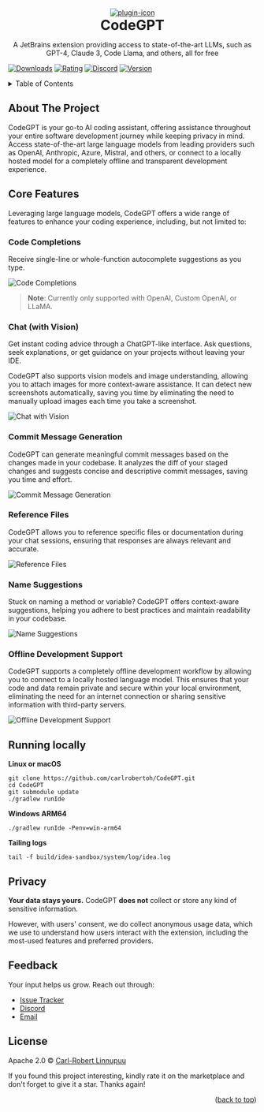 <a name="readme-top"></a>

<br />
<div align="center">
  <a href="https://github.com/carlrobertoh/CodeGPT">
    <img alt="plugin-icon" src="https://github.com/carlrobertoh/CodeGPT-docs/blob/main/images/icon.png?raw=true">
  </a>
  <h1 style="margin: 0;" align="center">CodeGPT</h1>
  <p>
    A JetBrains extension providing access to state-of-the-art LLMs, such as GPT-4, Claude 3, Code Llama, and others, all for free
  </p>
</div>

[![Downloads][downloads-shield]][plugin-repo]
[![Rating][rating-shield]][plugin-repo]
[![Discord][discord-shield]][invite-link]
[![Version][version-shield]][plugin-repo]

<!-- TABLE OF CONTENTS -->
<details>
  <summary>Table of Contents</summary>
  <ol>
    <li><a href="#about-the-project">About The Project</a></li>
    <li><a href="#quick-start-guide">Quick Start Guide</a></li>
    <li>
      <a href="#getting-started">Getting Started</a>
      <ul>
        <li><a href="#prerequisites">Prerequisites</a></li>
        <li><a href="#installation">Installation</a></li>
        <li><a href="#api-key-configuration">API Key Configuration</a></li>
      </ul>
    </li>
    <li><a href="#features">Features</a></li>
    <li><a href="#roadmap">Roadmap</a></li>
    <li><a href="#license">License</a></li>
  </ol>
</details>

## About The Project

CodeGPT is your go-to AI coding assistant, offering assistance throughout your entire software development journey while keeping privacy in mind. Access state-of-the-art large language models from leading providers such as OpenAI, Anthropic, Azure, Mistral, and others, or connect to a locally hosted model for a completely offline and transparent development experience.

## Core Features

Leveraging large language models, CodeGPT offers a wide range of features to enhance your coding experience, including, but not limited to:

### Code Completions

Receive single-line or whole-function autocomplete suggestions as you type.

![Code Completions](https://github.com/carlrobertoh/CodeGPT-docs/blob/main/images/new/inline-completion.png?raw=true)

> **Note**: Currently only supported with OpenAI, Custom OpenAI, or LLaMA.

### Chat (with Vision)

Get instant coding advice through a ChatGPT-like interface. Ask questions, seek explanations, or get guidance on your projects without leaving your IDE.

CodeGPT also supports vision models and image understanding, allowing you to attach images for more context-aware assistance. It can detect new screenshots automatically, saving you time by eliminating the need to manually upload images each time you take a screenshot.

![Chat with Vision](https://github.com/carlrobertoh/CodeGPT-docs/blob/main/images/new/chat-interface.png?raw=true)

### Commit Message Generation

CodeGPT can generate meaningful commit messages based on the changes made in your codebase. It analyzes the diff of your staged changes and suggests concise and descriptive commit messages, saving you time and effort.

![Commit Message Generation](https://github.com/carlrobertoh/CodeGPT-docs/blob/main/images/new/generate-commit-message.png?raw=true)

### Reference Files

CodeGPT allows you to reference specific files or documentation during your chat sessions, ensuring that responses are always relevant and accurate.

![Reference Files](https://github.com/carlrobertoh/CodeGPT-docs/blob/main/images/new/reference-files-modal.png?raw=true)

### Name Suggestions

Stuck on naming a method or variable? CodeGPT offers context-aware suggestions, helping you adhere to best practices and maintain readability in your codebase.

![Name Suggestions](https://github.com/carlrobertoh/CodeGPT-docs/blob/main/images/method-name-suggestions.png?raw=true)

### Offline Development Support

CodeGPT supports a completely offline development workflow by allowing you to connect to a locally hosted language model. This ensures that your code and data remain private and secure within your local environment, eliminating the need for an internet connection or sharing sensitive information with third-party servers.

![Offline Development Support](https://github.com/carlrobertoh/CodeGPT-docs/blob/main/images/new/llama-settings.png?raw=true)

## Running locally

**Linux or macOS**
```shell
git clone https://github.com/carlrobertoh/CodeGPT.git
cd CodeGPT
git submodule update
./gradlew runIde
```

**Windows ARM64**
```shell
./gradlew runIde -Penv=win-arm64
```

**Tailing logs**
```shell
tail -f build/idea-sandbox/system/log/idea.log
```

## Privacy

**Your data stays yours.** CodeGPT **does not** collect or store any kind of sensitive information.

However, with users' consent, we do collect anonymous usage data, which we use to understand how users interact with the extension, including the most-used features and preferred providers.

## Feedback

Your input helps us grow. Reach out through:

- [Issue Tracker](https://github.com/carlrobertoh/CodeGPT/issues)
- [Discord](https://discord.gg/8dTGGrwcnR)
- [Email](mailto:carlrobertoh@gmail.com)

## License

Apache 2.0 © [Carl-Robert Linnupuu][portfolio]

If you found this project interesting, kindly rate it on the marketplace and don't forget to give it a star. Thanks again!
<p align="right">(<a href="#readme-top">back to top</a>)</p>

<!-- MARKDOWN LINKS & IMAGES -->
<!-- https://www.markdownguide.org/basic-syntax/#reference-style-links -->

[downloads-shield]: https://img.shields.io/jetbrains/plugin/d/21056-codegpt
[discord-shield]: https://img.shields.io/discord/1118629761049182238?style=flat&logo=discord&label=Discord
[version-shield]: https://img.shields.io/jetbrains/plugin/v/21056-codegpt?label=version
[rating-shield]: https://img.shields.io/jetbrains/plugin/r/rating/21056-codegpt
[marketplace-img]: https://github.com/carlrobertoh/CodeGPT-docs/blob/main/images/marketplace.png?raw=true
[plugin-repo]: https://plugins.jetbrains.com/plugin/21056-codegpt
[invite-link]: https://discord.gg/8dTGGrwcnR
[open-issues]: https://github.com/carlrobertoh/CodeGPT/issues
[api-key-url]: https://platform.openai.com/account/api-keys
[portfolio]: https://carlrobert.ee
